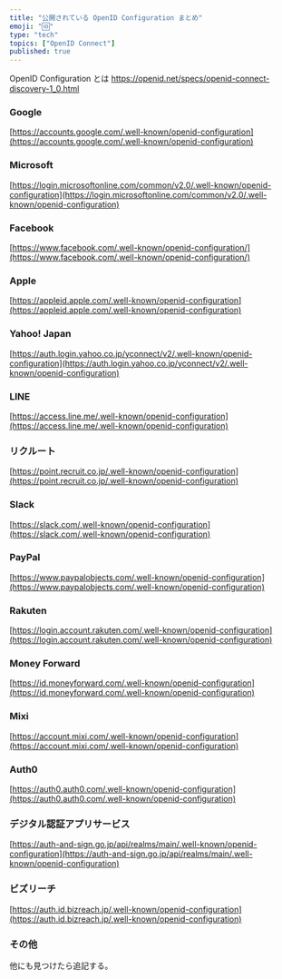 ```yaml
---
title: "公開されている OpenID Configuration まとめ"
emoji: "🆔"
type: "tech"
topics: ["OpenID Connect"]
published: true
---
```


OpenID Configuration とは
https://openid.net/specs/openid-connect-discovery-1_0.html

### Google
   
[https://accounts.google.com/.well-known/openid-configuration](https://accounts.google.com/.well-known/openid-configuration)

### Microsoft

[https://login.microsoftonline.com/common/v2.0/.well-known/openid-configuration](https://login.microsoftonline.com/common/v2.0/.well-known/openid-configuration)

### Facebook

[https://www.facebook.com/.well-known/openid-configuration/](https://www.facebook.com/.well-known/openid-configuration/)

### Apple

[https://appleid.apple.com/.well-known/openid-configuration](https://appleid.apple.com/.well-known/openid-configuration)

### Yahoo! Japan

[https://auth.login.yahoo.co.jp/yconnect/v2/.well-known/openid-configuration](https://auth.login.yahoo.co.jp/yconnect/v2/.well-known/openid-configuration)

### LINE

[https://access.line.me/.well-known/openid-configuration](https://access.line.me/.well-known/openid-configuration)

### リクルート

[https://point.recruit.co.jp/.well-known/openid-configuration](https://point.recruit.co.jp/.well-known/openid-configuration)

### Slack

[https://slack.com/.well-known/openid-configuration](https://slack.com/.well-known/openid-configuration)

### PayPal

[https://www.paypalobjects.com/.well-known/openid-configuration](https://www.paypalobjects.com/.well-known/openid-configuration)

### Rakuten

[https://login.account.rakuten.com/.well-known/openid-configuration](https://login.account.rakuten.com/.well-known/openid-configuration)

### Money Forward

[https://id.moneyforward.com/.well-known/openid-configuration](https://id.moneyforward.com/.well-known/openid-configuration)

### Mixi

[https://account.mixi.com/.well-known/openid-configuration](https://account.mixi.com/.well-known/openid-configuration)

### Auth0

[https://auth0.auth0.com/.well-known/openid-configuration](https://auth0.auth0.com/.well-known/openid-configuration)

### デジタル認証アプリサービス

[https://auth-and-sign.go.jp/api/realms/main/.well-known/openid-configuration](https://auth-and-sign.go.jp/api/realms/main/.well-known/openid-configuration)

### ビズリーチ

[https://auth.id.bizreach.jp/.well-known/openid-configuration](https://auth.id.bizreach.jp/.well-known/openid-configuration)

### その他

他にも見つけたら追記する。
